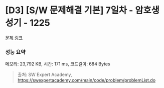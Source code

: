 # [D3] [S/W 문제해결 기본] 7일차 - 암호생성기 - 1225 

[문제 링크](https://swexpertacademy.com/main/code/problem/problemDetail.do?contestProbId=AV14uWl6AF0CFAYD) 

### 성능 요약

메모리: 23,792 KB, 시간: 171 ms, 코드길이: 684 Bytes



> 출처: SW Expert Academy, https://swexpertacademy.com/main/code/problem/problemList.do